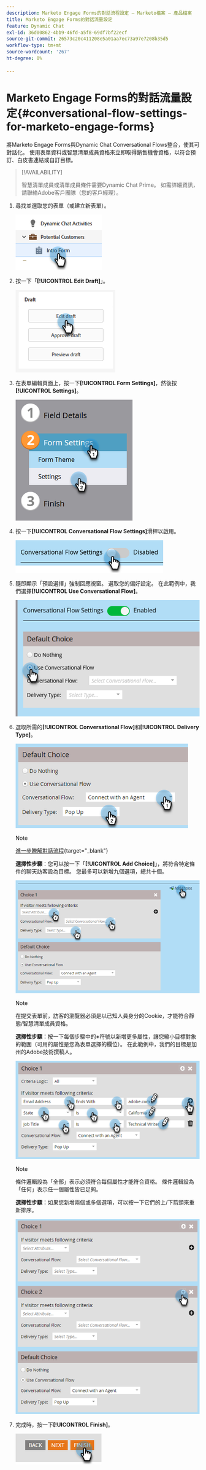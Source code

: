 ```yaml
---
description: Marketo Engage Forms的對話流程設定 — Marketo檔案 — 產品檔案
title: Marketo Engage Forms的對話流量設定
feature: Dynamic Chat
exl-id: 36d00862-4bb9-46fd-a5f8-69df7bf22ecf
source-git-commit: 26573c20c411208e5a01aa7ec73a97e7208b35d5
workflow-type: tm+mt
source-wordcount: '267'
ht-degree: 0%

---
```


# Marketo Engage Forms的對話流量設定{#conversational-flow-settings-for-marketo-engage-forms}

將Marketo Engage Forms與Dynamic Chat Conversational Flows整合，使其可對話化。 使用表單資料或智慧清單成員資格來立即取得銷售機會資格，以符合預訂、白皮書連結或自訂目標。

>[!AVAILABILITY]
>
>智慧清單成員或清單成員條件需要Dynamic Chat Prime。 如需詳細資訊，請聯絡Adobe客戶團隊（您的客戶經理）。

1. 尋找並選取您的表單（或建立新表單）。

   ![](assets/conversational-flow-settings-1.png)

1. 按一下「**[!UICONTROL Edit Draft]**」。

   ![](assets/conversational-flow-settings-2.png)

1. 在表單編輯頁面上，按一下&#x200B;**[!UICONTROL Form Settings]**，然後按&#x200B;**[!UICONTROL Settings]**。

   ![](assets/conversational-flow-settings-3.png)

1. 按一下&#x200B;**[!UICONTROL Conversational Flow Settings]**&#x200B;滑桿以啟用。

   ![](assets/conversational-flow-settings-4.png)

1. 隨即顯示「預設選擇」強制回應視窗。 選取您的偏好設定。 在此範例中，我們選擇&#x200B;**[!UICONTROL Use Conversational Flow]**。

   ![](assets/conversational-flow-settings-5.png)

1. 選取所需的&#x200B;**[!UICONTROL Conversational Flow]**&#x200B;和&#x200B;**[!UICONTROL Delivery Type]**。

   ![](assets/conversational-flow-settings-6.png)

   >[!NOTE]
   >
   >[進一步瞭解對話流程](/help/marketo/product-docs/demand-generation/dynamic-chat/automated-chat/conversational-flow-overview.md){target="_blank"}

   **選擇性步驟**：您可以按一下「**[!UICONTROL Add Choice]**」，將符合特定條件的聊天訪客設為目標。 您最多可以新增九個選項，總共十個。

   ![](assets/conversational-flow-settings-7.png)

   >[!NOTE]
   >
   >在提交表單前，訪客的瀏覽器必須是以已知人員身分的Cookie，才能符合靜態/智慧清單成員資格。

   **選擇性步驟**：按一下每個步驟中的&#x200B;**+**&#x200B;符號以新增更多屬性，讓您縮小目標對象的範圍（可用的屬性是您為表單選擇的欄位）。 在此範例中，我們的目標是加州的Adobe技術撰稿人。

   ![](assets/conversational-flow-settings-8.png)

   >[!NOTE]
   >
   >條件邏輯設為「全部」表示必須符合每個屬性才能符合資格。 條件邏輯設為「任何」表示任一個屬性皆已足夠。

   **選擇性步驟**：如果您新增兩個或多個選項，可以按一下它們的上/下箭頭來重新排序。

   ![](assets/conversational-flow-settings-9.png)

1. 完成時，按一下&#x200B;**[!UICONTROL Finish]**。

   ![](assets/conversational-flow-settings-10.png)
